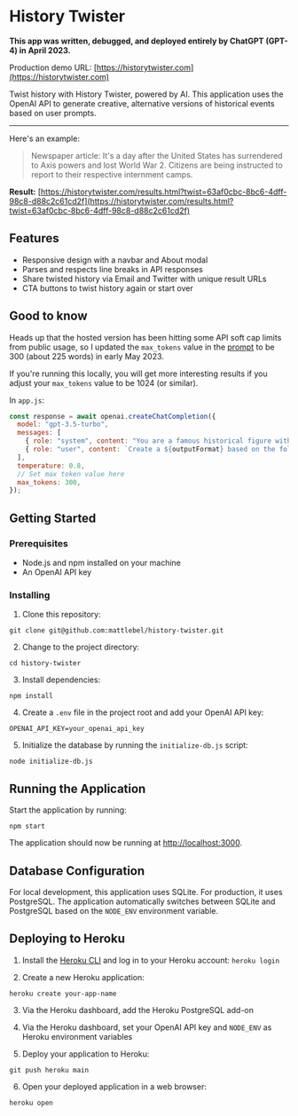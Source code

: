 # History Twister

**This app was written, debugged, and deployed entirely by ChatGPT (GPT-4) in April 2023.**

Production demo URL: [https://historytwister.com](https://historytwister.com)

Twist history with History Twister, powered by AI. This application uses the OpenAI API to generate creative, alternative versions of historical events based on user prompts.

---

Here's an example:

> Newspaper article: It's a day after the United States has surrendered to Axis powers and lost World War 2. Citizens are being instructed to report to their respective internment camps.

**Result:** [https://historytwister.com/results.html?twist=63af0cbc-8bc6-4dff-98c8-d88c2c61cd2f](https://historytwister.com/results.html?twist=63af0cbc-8bc6-4dff-98c8-d88c2c61cd2f)

## Features

- Responsive design with a navbar and About modal
- Parses and respects line breaks in API responses
- Share twisted history via Email and Twitter with unique result URLs
- CTA buttons to twist history again or start over

## Good to know

Heads up that the hosted version has been hitting some API soft cap limits from public usage, so I updated the `max_tokens` value in the [prompt]() to be 300 (about 225 words) in early May 2023.

If you're running this locally, you will get more interesting results if you adjust your `max_tokens` value to be 1024 (or similar).

In `app.js`:

```javaScript
const response = await openai.createChatCompletion({
  model: "gpt-3.5-turbo",
  messages: [
    { role: "system", content: "You are a famous historical figure with a vivid imagination and deep knowledge of historical events. You are known for your comprehensive and engaging writing style that accurately reflects the time period you're writing about. Your task is to create a captivating and detailed alternative history based on the user's prompt. Use your creativity to explore the consequences of this scenario and provide a unique perspective on how this event would have unfolded. Remember to use language and references appropriate for the time period, and make sure to keep your audience captivated with your storytelling skills." },
    { role: "user", content: `Create a ${outputFormat} based on the following alternative history scenario: ${prompt}` },
  ],
  temperature: 0.8,
  // Set max token value here
  max_tokens: 300,
});
```

## Getting Started

### Prerequisites

- Node.js and npm installed on your machine
- An OpenAI API key

### Installing

1. Clone this repository:

`git clone git@github.com:mattlebel/history-twister.git`

2. Change to the project directory:

`cd history-twister`

3. Install dependencies:

`npm install`


4. Create a `.env` file in the project root and add your OpenAI API key:

`OPENAI_API_KEY=your_openai_api_key`


5. Initialize the database by running the `initialize-db.js` script:

`node initialize-db.js`


## Running the Application

Start the application by running:

`npm start`

The application should now be running at [http://localhost:3000](http://localhost:3000).

## Database Configuration

For local development, this application uses SQLite. For production, it uses PostgreSQL. The application automatically switches between SQLite and PostgreSQL based on the `NODE_ENV` environment variable.

## Deploying to Heroku

1. Install the [Heroku CLI](https://devcenter.heroku.com/articles/heroku-cli) and log in to your Heroku account:
`heroku login`

2. Create a new Heroku application:

`heroku create your-app-name`

3. Via the Heroku dashboard, add the Heroku PostgreSQL add-on

4. Via the Heroku dashboard, set your OpenAI API key and `NODE_ENV` as Heroku environment variables

5. Deploy your application to Heroku:

`git push heroku main`

6. Open your deployed application in a web browser:

`heroku open`
